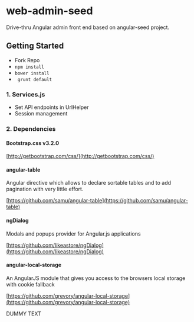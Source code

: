 web-admin-seed
==============

Drive-thru Angular admin front end based on angular-seed project.


## Getting Started

 - Fork Repo
 - ```npm install```
 - ```bower install```
 - ``` grunt default```

### 1. Services.js
 - Set API endpoints in UrlHelper
 - Session management

### 2. Dependencies

#### Bootstrap.css v3.2.0
[http://getbootstrap.com/css/](http://getbootstrap.com/css/)

#### angular-table
Angular directive which allows to declare sortable tables and to add pagination with very little effort.

[https://github.com/samu/angular-table](https://github.com/samu/angular-table)

#### ngDialog
Modals and popups provider for Angular.js applications

[https://github.com/likeastore/ngDialog](https://github.com/likeastore/ngDialog)

#### angular-local-storage
An AngularJS module that gives you access to the browsers local storage with cookie fallback

[https://github.com/grevory/angular-local-storage](https://github.com/grevory/angular-local-storage)

DUMMY TEXT
